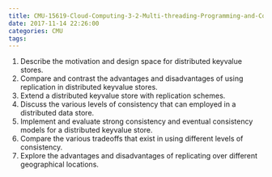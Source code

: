```yaml
---
title: CMU-15619-Cloud-Computing-3-2-Multi-threading-Programming-and-Consistency
date: 2017-11-14 22:26:00
categories: CMU
tags:
---
```


1. Describe the motivation and design space for distributed key­value stores.
2. Compare and contrast the advantages and disadvantages of using replication in distributed key­value stores.
3. Extend a distributed key­value store with replication schemes.
4. Discuss the various levels of consistency that can employed in a distributed data store.
5. Implement and evaluate strong consistency and eventual consistency models for a distributed key­value store.
6. Compare the various trade­offs that exist in using different levels of consistency.
7. Explore the advantages and disadvantages of replicating over different geographical locations.
